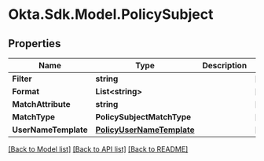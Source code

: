 # Okta.Sdk.Model.PolicySubject

## Properties

Name | Type | Description | Notes
------------ | ------------- | ------------- | -------------
**Filter** | **string** |  | [optional] 
**Format** | **List&lt;string&gt;** |  | [optional] 
**MatchAttribute** | **string** |  | [optional] 
**MatchType** | **PolicySubjectMatchType** |  | [optional] 
**UserNameTemplate** | [**PolicyUserNameTemplate**](PolicyUserNameTemplate.md) |  | [optional] 

[[Back to Model list]](../README.md#documentation-for-models) [[Back to API list]](../README.md#documentation-for-api-endpoints) [[Back to README]](../README.md)

